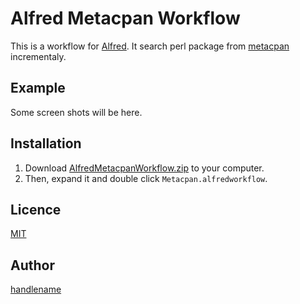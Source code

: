 # Alfred Metacpan Workflow

This is a workflow for [Alfred](http://www.alfredapp.com/).
It search perl package from [metacpan](https://metacpan.org/) incrementaly.

## Example

Some screen shots will be here.

## Installation

1. Download [AlfredMetacpanWorkflow.zip](#) to your computer.
1. Then, expand it and double click `Metacpan.alfredworkflow`.

## Licence

[MIT](https://github.com/handlename/alfred-metacpan-workflow/blob/master/LICENSE)

## Author

[handlename](https://github.com/handlename)
